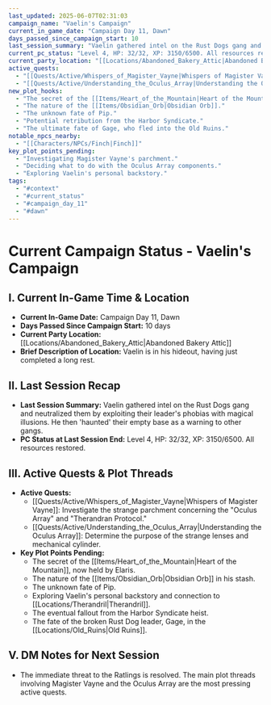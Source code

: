 ```yaml
---
last_updated: 2025-06-07T02:31:03
campaign_name: "Vaelin's Campaign"
current_in_game_date: "Campaign Day 11, Dawn"
days_passed_since_campaign_start: 10
last_session_summary: "Vaelin gathered intel on the Rust Dogs gang and neutralized them by exploiting their leader's phobias with magical illusions. He then 'haunted' their empty base as a warning."
current_pc_status: "Level 4, HP: 32/32, XP: 3150/6500. All resources restored after a long rest."
current_party_location: "[[Locations/Abandoned_Bakery_Attic|Abandoned Bakery Attic]]"
active_quests:
  - "[[Quests/Active/Whispers_of_Magister_Vayne|Whispers of Magister Vayne]]"
  - "[[Quests/Active/Understanding_the_Oculus_Array|Understanding the Oculus Array]]"
new_plot_hooks:
  - "The secret of the [[Items/Heart_of_the_Mountain|Heart of the Mountain]]."
  - "The nature of the [[Items/Obsidian_Orb|Obsidian Orb]]."
  - "The unknown fate of Pip."
  - "Potential retribution from the Harbor Syndicate."
  - "The ultimate fate of Gage, who fled into the Old Ruins."
notable_npcs_nearby:
  - "[[Characters/NPCs/Finch|Finch]]"
key_plot_points_pending:
  - "Investigating Magister Vayne's parchment."
  - "Deciding what to do with the Oculus Array components."
  - "Exploring Vaelin's personal backstory."
tags:
  - "#context"
  - "#current_status"
  - "#campaign_day_11"
  - "#dawn"
---
```


# Current Campaign Status - Vaelin's Campaign

## I. Current In-Game Time & Location

* **Current In-Game Date:** Campaign Day 11, Dawn
* **Days Passed Since Campaign Start:** 10 days
* **Current Party Location:** [[Locations/Abandoned_Bakery_Attic|Abandoned Bakery Attic]]
* **Brief Description of Location:** Vaelin is in his hideout, having just completed a long rest.

## II. Last Session Recap

* **Last Session Summary:** Vaelin gathered intel on the Rust Dogs gang and neutralized them by exploiting their leader's phobias with magical illusions. He then 'haunted' their empty base as a warning to other gangs.
* **PC Status at Last Session End:** Level 4, HP: 32/32, XP: 3150/6500. All resources restored.

## III. Active Quests & Plot Threads

* **Active Quests:**
    * [[Quests/Active/Whispers_of_Magister_Vayne|Whispers of Magister Vayne]]: Investigate the strange parchment concerning the "Oculus Array" and "Therandran Protocol."
    * [[Quests/Active/Understanding_the_Oculus_Array|Understanding the Oculus Array]]: Determine the purpose of the strange lenses and mechanical cylinder.
* **Key Plot Points Pending:**
    * The secret of the [[Items/Heart_of_the_Mountain|Heart of the Mountain]], now held by Elaris.
    * The nature of the [[Items/Obsidian_Orb|Obsidian Orb]] in his stash.
    * The unknown fate of Pip.
    * Exploring Vaelin's personal backstory and connection to [[Locations/Therandril|Therandril]].
    * The eventual fallout from the Harbor Syndicate heist.
    * The fate of the broken Rust Dog leader, Gage, in the [[Locations/Old_Ruins|Old Ruins]].

## V. DM Notes for Next Session

* The immediate threat to the Ratlings is resolved. The main plot threads involving Magister Vayne and the Oculus Array are the most pressing active quests.